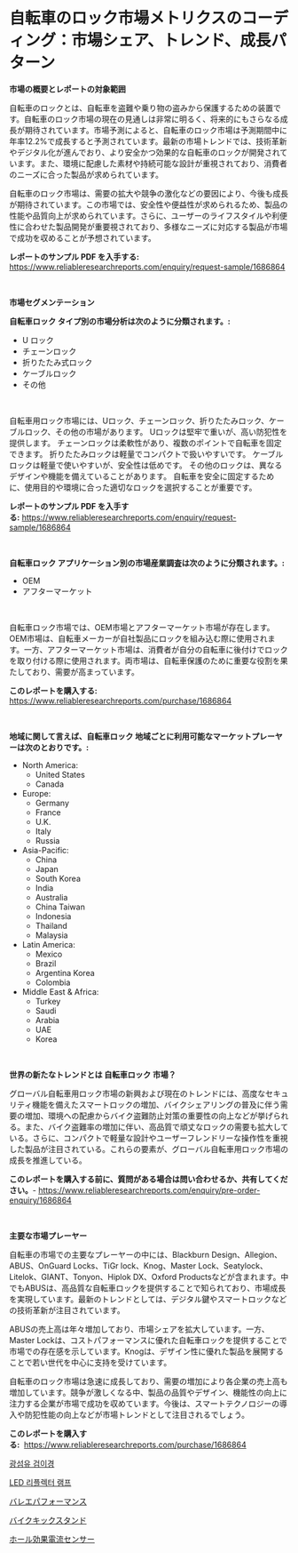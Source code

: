 <p><h1>自転車のロック市場メトリクスのコーディング：市場シェア、トレンド、成長パターン</h1></p><p><strong>市場の概要とレポートの対象範囲</strong></p>
<p><p>自転車のロックとは、自転車を盗難や乗り物の盗みから保護するための装置です。自転車のロック市場の現在の見通しは非常に明るく、将来的にもさらなる成長が期待されています。市場予測によると、自転車のロック市場は予測期間中に年率12.2%で成長すると予測されています。最新の市場トレンドでは、技術革新やデジタル化が進んでおり、より安全かつ効果的な自転車のロックが開発されています。また、環境に配慮した素材や持続可能な設計が重視されており、消費者のニーズに合った製品が求められています。</p><p>自転車のロック市場は、需要の拡大や競争の激化などの要因により、今後も成長が期待されています。この市場では、安全性や便益性が求められるため、製品の性能や品質向上が求められています。さらに、ユーザーのライフスタイルや利便性に合わせた製品開発が重要視されており、多様なニーズに対応する製品が市場で成功を収めることが予想されています。</p></p>
<p><strong>レポートのサンプル PDF を入手する:</strong> <a href="https://www.reliableresearchreports.com/enquiry/request-sample/1686864">https://www.reliableresearchreports.com/enquiry/request-sample/1686864</a></p>
<p>&nbsp;</p>
<p><strong>市場セグメンテーション</strong></p>
<p><strong>自転車ロック タイプ別の市場分析は次のように分類されます。:</strong></p>
<p><ul><li>U ロック</li><li>チェーンロック</li><li>折りたたみ式ロック</li><li>ケーブルロック</li><li>その他</li></ul></p>
<p>&nbsp;</p>
<p><p>自転車用ロック市場には、Uロック、チェーンロック、折りたたみロック、ケーブルロック、その他の市場があります。 Uロックは堅牢で重いが、高い防犯性を提供します。 チェーンロックは柔軟性があり、複数のポイントで自転車を固定できます。 折りたたみロックは軽量でコンパクトで扱いやすいです。 ケーブルロックは軽量で使いやすいが、安全性は低めです。 その他のロックは、異なるデザインや機能を備えていることがあります。 自転車を安全に固定するために、使用目的や環境に合った適切なロックを選択することが重要です。</p></p>
<p><strong>レポートのサンプル PDF を入手する:</strong>&nbsp;<a href="https://www.reliableresearchreports.com/enquiry/request-sample/1686864">https://www.reliableresearchreports.com/enquiry/request-sample/1686864</a></p>
<p>&nbsp;</p>
<p><strong> 自転車ロック アプリケーション別の市場産業調査は次のように分類されます。:</strong></p>
<p><ul><li>OEM</li><li>アフターマーケット</li></ul></p>
<p>&nbsp;</p>
<p><p>自転車ロック市場では、OEM市場とアフターマーケット市場が存在します。OEM市場は、自転車メーカーが自社製品にロックを組み込む際に使用されます。一方、アフターマーケット市場は、消費者が自分の自転車に後付けでロックを取り付ける際に使用されます。両市場は、自転車保護のために重要な役割を果たしており、需要が高まっています。</p></p>
<p><strong>このレポートを購入する:</strong>&nbsp; <a href="https://www.reliableresearchreports.com/purchase/1686864">https://www.reliableresearchreports.com/purchase/1686864</a></p>
<p>&nbsp;</p>
<p><strong>地域に関して言えば、自転車ロック 地域ごとに利用可能なマーケットプレーヤーは次のとおりです。:</strong></p>
<p><ul>
    <li>
        North America:
        <ul>
            <li>United States</li>
            <li>Canada</li>
        </ul>
    </li>
    <li>
        Europe:
        <ul>
            <li>Germany</li>
            <li>France</li>
            <li>U.K.</li>
            <li>Italy</li>
            <li>Russia</li>
        </ul>
    </li>
    <li>
        Asia-Pacific:
        <ul>
            <li>China</li>
            <li>Japan</li>
            <li>South Korea</li>
            <li>India</li>
            <li>Australia</li>
            <li>China Taiwan</li>
            <li>Indonesia</li>
            <li>Thailand</li>
            <li>Malaysia</li>
        </ul>
    </li>
    <li>
        Latin America:
        <ul>
            <li>Mexico</li>
            <li>Brazil</li>
            <li>Argentina Korea</li>
            <li>Colombia</li>
        </ul>
    </li>
    <li>
        Middle East & Africa:
        <ul>
            <li>Turkey</li>
            <li>Saudi</li>
            <li>Arabia</li>
            <li>UAE</li>
            <li>Korea</li>
        </ul>
    </li>
    </ul></p>
<p>&nbsp;</p>
<p><strong>世界の新たなトレンドとは 自転車ロック 市場？</strong></p>
<p><p>グローバル自転車用ロック市場の新興および現在のトレンドには、高度なセキュリティ機能を備えたスマートロックの増加、バイクシェアリングの普及に伴う需要の増加、環境への配慮からバイク盗難防止対策の重要性の向上などが挙げられる。また、バイク盗難率の増加に伴い、高品質で頑丈なロックの需要も拡大している。さらに、コンパクトで軽量な設計やユーザーフレンドリーな操作性を重視した製品が注目されている。これらの要素が、グローバル自転車用ロック市場の成長を推進している。</p></p>
<p><strong>このレポートを購入する前に、質問がある場合は問い合わせるか、共有してください。</strong>- <a href="https://www.reliableresearchreports.com/enquiry/pre-order-enquiry/1686864">https://www.reliableresearchreports.com/enquiry/pre-order-enquiry/1686864</a></p>
<p>&nbsp;</p>
<p><strong>主要な市場プレーヤー</strong></p>
<p><p>自転車の市場での主要なプレーヤーの中には、Blackburn Design、Allegion、ABUS、OnGuard Locks、TiGr lock、Knog、Master Lock、Seatylock、Litelok、GIANT、Tonyon、Hiplok DX、Oxford Productsなどが含まれます。中でもABUSは、高品質な自転車ロックを提供することで知られており、市場成長を実現しています。最新のトレンドとしては、デジタル鍵やスマートロックなどの技術革新が注目されています。</p><p>ABUSの売上高は年々増加しており、市場シェアを拡大しています。一方、Master Lockは、コストパフォーマンスに優れた自転車ロックを提供することで市場での存在感を示しています。Knogは、デザイン性に優れた製品を展開することで若い世代を中心に支持を受けています。</p><p>自転車のロック市場は急速に成長しており、需要の増加により各企業の売上高も増加しています。競争が激しくなる中、製品の品質やデザイン、機能性の向上に注力する企業が市場で成功を収めています。今後は、スマートテクノロジーの導入や防犯性能の向上などが市場トレンドとして注目されるでしょう。</p></p>
<p><strong>このレポートを購入する:</strong>&nbsp;&nbsp;<a href="https://www.reliableresearchreports.com/purchase/1686864">https://www.reliableresearchreports.com/purchase/1686864</a></p>
<p><p><a href="https://medium.com/@gabrielblanda5656/%EA%B4%91%EC%84%AC%EC%9C%A0-%EC%98%A4%ED%86%A0%EC%8A%A4%EC%BD%94%ED%94%84-%EC%8B%9C%EC%9E%A5-%EC%A7%80%ED%91%9C-%ED%95%B4%EB%8F%85-%EC%8B%9C%EC%9E%A5-%EC%A0%90%EC%9C%A0%EC%9C%A8-%ED%8A%B8%EB%A0%8C%EB%93%9C-%EB%B0%8F-%EC%84%B1%EC%9E%A5-%ED%8C%A8%ED%84%B4-0b7d84ff078c">광섬유 검이경</a></p><p><a href="https://medium.com/@hermanokutneva7878567/led-%EB%B0%98%EC%82%AC%EB%93%B1-%EC%8B%9C%EC%9E%A5-%EC%9D%B8%EC%82%AC%EC%9D%B4%ED%8A%B8-%EC%8B%9C%EC%9E%A5-%EB%8F%99%ED%96%A5-%EC%84%B1%EC%9E%A5-2024%EB%85%84%EB%B6%80%ED%84%B0-2031%EB%85%84%EA%B9%8C%EC%A7%80-%EC%98%88%EC%B8%A1-85745f16fc3e">LED 리플렉터 램프</a></p><p><a href="https://medium.com/@emmittkutch2023/%E3%83%90%E3%83%AC%E3%82%A8%E3%83%91%E3%83%95%E3%82%A9%E3%83%BC%E3%83%9E%E3%83%B3%E3%82%B9%E5%B8%82%E5%A0%B4%E3%83%AC%E3%83%9D%E3%83%BC%E3%83%88%E3%81%AF-%E3%81%93%E3%81%AE%E5%B8%82%E5%A0%B4%E3%81%AE%E6%9C%80%E6%96%B0%E3%81%AE%E3%83%88%E3%83%AC%E3%83%B3%E3%83%89%E3%82%84%E6%88%90%E9%95%B7%E3%81%AE%E6%A9%9F%E4%BC%9A%E3%82%92%E6%98%8E%E3%82%89%E3%81%8B%E3%81%AB%E3%81%97%E3%81%A6%E3%81%84%E3%81%BE%E3%81%99-772a062b1e38">バレエパフォーマンス</a></p><p><a href="https://github.com/ReganWisoky2023/Market-Research-Report-List-1/blob/main/620000911710.md">バイクキックスタンド</a></p><p><a href="https://medium.com/@skylarreilly36/%E3%83%9B%E3%83%BC%E3%83%AB%E5%8A%B9%E6%9E%9C%E9%9B%BB%E6%B5%81%E3%82%BB%E3%83%B3%E3%82%B5%E3%83%BC%E5%B8%82%E5%A0%B4-%E7%AB%B6%E4%BA%89%E5%88%86%E6%9E%90-%E5%B8%82%E5%A0%B4%E5%8B%95%E5%90%91-2031%E5%B9%B4%E3%81%BE%E3%81%A7%E3%81%AE%E4%BA%88%E6%B8%AC-4f74b0ca668d">ホール効果電流センサー</a></p></p>